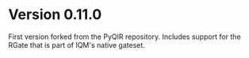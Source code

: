 # Version 0.11.0

First version forked from the PyQIR repository. Includes support for the 
RGate that is part of IQM's native gateset. 